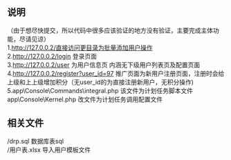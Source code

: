 

## 说明
（由于想尽快提交，所以代码中很多应该验证的地方没有验证，主要完成主体功能，尽请见谅）  
1.http://127.0.0.2/直接访问更目录为批量添加用户操作  
2.http://127.0.0.2/login 登录页面  
3.http://127.0.0.2/user 为用户信息页 内涵无下级用户列表页及配置页面  
4.http://127.0.0.2/register?user_id=97 推广页面为新用户注册页面，注册时会给上级和上上级增加积分（无user_id的为直接注册新用户，无积分操作)  
5.app\Console\Commands\integral.php 该文件为计划任务脚本文件  
app\Console\Kernel.php 改文件为计划任务调用配置文件  


## 相关文件
/drp.sql 数据库表sql  
/用户表.xlsx 导入用户模板文件   



